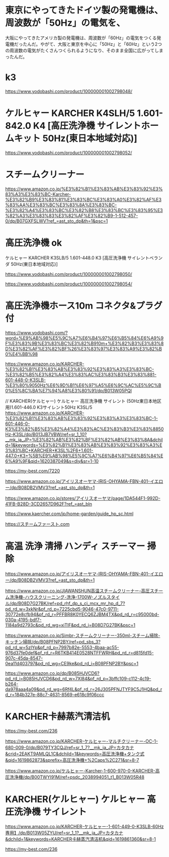 # 東京にやってきたドイツ製の発電機は、周波数が「50Hz」の電気を、
大阪にやってきたアメリカ製の発電機は、周波数が「60Hz」の電気をつくる発電機だったんだ。やがて、大阪と東京を中心に「50Hz」と「60Hz」という2つの周波数の電気がたくさんつくられるようになり、そのまま全国に広がってしまったんだ。
# k3
https://www.yodobashi.com/product/100000001002798048/

# ケルヒャー KARCHER K4SLH/5 1.601-842.0 K4 [高圧洗浄機 サイレントホームキット 50Hz(東日本地域対応)]
https://www.yodobashi.com/product/100000001002798052/


# スチームクリーナー


https://www.amazon.co.jp/%E3%82%B1%E3%83%AB%E3%83%92%E3%83%A3%E3%83%BC-Karcher-%E3%82%B9%E3%83%81%E3%83%BC%E3%83%A0%E3%82%AF%E3%83%AA%E3%83%BC%E3%83%8A%E3%83%BC-%E3%82%A4%E3%83%BC%E3%82%B8%E3%83%BC%E3%83%95%E3%82%A3%E3%83%83%E3%82%AF%E3%82%B9-1-512-457-0/dp/B07GXFSLWV?ref_=ast_sto_dp&th=1&psc=1

# 高圧洗浄機	ok
ケルヒャー KARCHER
K3SLB/5 1.601-448.0 K3 [高圧洗浄機 サイレントベランダ 50Hz(東日本地域対応)]

https://www.yodobashi.com/product/100000001002798050/

https://www.yodobashi.com/product/100000001002798054/


# 高圧洗浄機ホース10m コネクタ&プラグ付
https://www.yodobashi.com/?word=%E9%AB%98%E5%9C%A7%E6%B4%97%E6%B5%84%E6%A9%9F%E3%83%9B%E3%83%BC%E3%82%B910m+%E3%82%B3%E3%83%8D%E3%82%AF%E3%82%BF%26%E3%83%97%E3%83%A9%E3%82%B0%E4%BB%98


https://www.amazon.co.jp/KARCHER-%E3%82%B1%E3%83%AB%E3%83%92%E3%83%A3%E3%83%BC-%E3%82%B5%E3%82%A4%E3%83%AC%E3%83%B3%E3%83%881-601-448-0-K3SLB-%E3%80%9050Hz%E6%9D%B1%E6%97%A5%E6%9C%AC%E5%9C%B0%E5%8C%BA%E7%94%A8%E3%80%91/dp/B013W05PQI

// KARCHER(ケルヒャー) ケルヒャー 高圧洗浄機 サイレント (50Hz東日本地区用)1.601-446.0 K3サイレント50Hz K3SL/5
https://www.amazon.co.jp/KARCHER-%E3%82%B1%E3%83%AB%E3%83%92%E3%83%A3%E3%83%BC-1-601-446-0-K3%E3%82%B5%E3%82%A4%E3%83%AC%E3%83%B3%E3%83%8850Hz-K3SL/dp/B013JB7VBW/ref=sr_1_10?__mk_ja_JP=%E3%82%AB%E3%82%BF%E3%82%AB%E3%83%8A&dchild=1&keywords=%E3%82%B1%E3%83%AB%E3%83%92%E3%83%A3%E3%83%BC+KARCHER+K3SL%2F6+1.601-447.0+K3+%5B%E9%AB%98%E5%9C%A7%E6%B4%97%E6%B5%84%E6%A9%9F&qid=1620387049&s=diy&sr=1-10

https://my-best.com/7220

https://www.amazon.co.jp/アイリスオーヤマ-IRIS-OHYAMA-FBN-401-イエロー/dp/B08DB2VMV3?ref_=ast_sto_dp&th=1

 https://www.amazon.co.jp/stores/アイリスオーヤマ/page/1DA544F1-992D-41FB-B28D-3CD2657D962F?ref_=ast_bln
 
https://www.kaercher.com/jp/home-garden/guide_hp_sc.html

https://スチームファースト.com

# 高温 洗浄 清掃 ハンディ スチーマー 掃除 
https://www.amazon.co.jp/アイリスオーヤマ-IRIS-OHYAMA-FBN-401-イエロー/dp/B08DB2VMV3?ref_=ast_sto_dp&th=1

https://www.amazon.co.jp/JIAWANSHUN高温スチームクリーナー-高圧スチーム洗浄機-ハウスクリーニング-洗浄-1700W-ノズルスタイル/dp/B08D7G27BK/ref=pd_rhf_dp_s_ci_mcx_mr_hp_d_7?pd_rd_w=3xkNr&pf_rd_p=7225cbd5-9046-47c0-9711-30772e8cfb94&pf_rd_r=PFFBR8K0YECQ6ZJBM4TX&pd_rd_r=c95000bd-030a-4195-bdf7-1184a9d2793c&pd_rd_wg=xiTlF&pd_rd_i=B08D7G27BK&psc=1

https://www.amazon.co.jp/Simbr-スチームクリーナー-350ml-スチーム掃除-キッチン掃除/dp/B08PFNP2BY/ref=pd_sbs_3?pd_rd_w=5zIYp&pf_rd_p=7997b82e-5553-4baa-ac55-976d37fe0def&pf_rd_r=R6TKB414E0528NTFFWRH&pd_rd_r=d815fd15-907c-45da-8547-0ea11d403797&pd_rd_wg=CE9ke&pd_rd_i=B08PFNP2BY&psc=1

https://www.amazon.co.jp/dp/B085HJVCD6?pd_rd_i=B085HJVCD6&pd_rd_w=7Xl84&pf_rd_p=3bffc109-c112-4c19-b264-da978aaa4a09&pd_rd_wg=6Rf4L&pf_rd_r=26J305PFNJTYF9C5J1HQ&pd_rd_r=184b327e-88c7-4631-8569-e618c9f06ccc


# KARCHER卡赫蒸汽清洁机
https://my-best.com/236
 
 https://www.amazon.co.jp/KARCHER-ケルヒャー-マルチクリーナー-OC-1-680-009-0/dp/B079TY3CQJ/ref=sr_1_7?__mk_ja_JP=カタカナ&crid=2EAKT9AMLQL1C&dchild=1&keywords=高圧洗浄機+タンク式&qid=1619862873&sprefix=高圧洗浄機+%2Caps%2C271&sr=8-7

https://www.amazon.co.jp/ケルヒャー-Karcher-1-600-970-0-KARCHER-高圧洗浄機/dp/B00TWYI91M/ref=psdc_2038994051_t1_B013W05R48

# KARCHER(ケルヒャー) ケルヒャー 高圧洗浄機 サイレント 
https://www.amazon.co.jp/KARCHER-ケルヒャー-1-601-449-0-K3SLB-60Hz専用】/dp/B013W05ZYU/ref=sr_1_1?__mk_ja_JP=カタカナ&dchild=1&keywords=KARCHER卡赫蒸汽清洁机&qid=1619861360&sr=8-1

https://my-best.com/236

